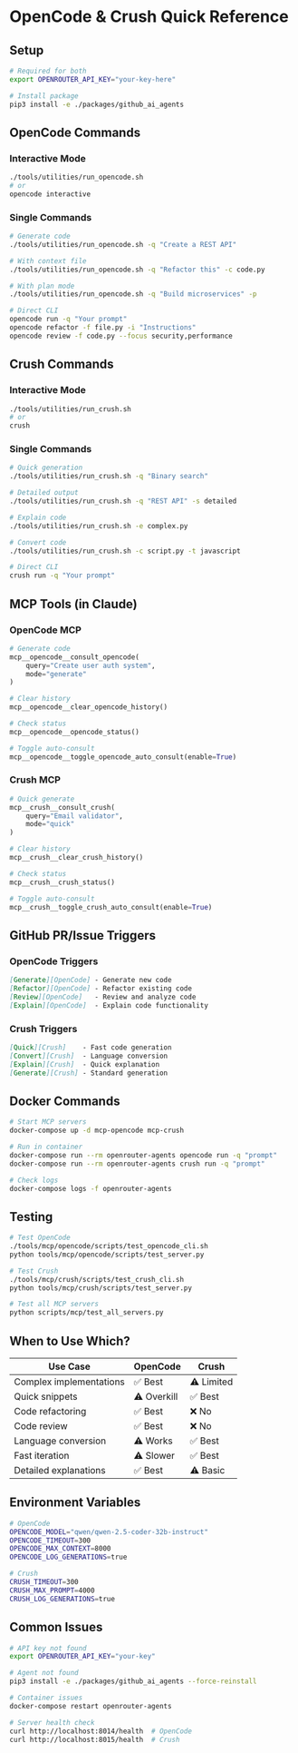 # OpenCode & Crush Quick Reference

## Setup

```bash
# Required for both
export OPENROUTER_API_KEY="your-key-here"

# Install package
pip3 install -e ./packages/github_ai_agents
```

## OpenCode Commands

### Interactive Mode
```bash
./tools/utilities/run_opencode.sh
# or
opencode interactive
```

### Single Commands
```bash
# Generate code
./tools/utilities/run_opencode.sh -q "Create a REST API"

# With context file
./tools/utilities/run_opencode.sh -q "Refactor this" -c code.py

# With plan mode
./tools/utilities/run_opencode.sh -q "Build microservices" -p

# Direct CLI
opencode run -q "Your prompt"
opencode refactor -f file.py -i "Instructions"
opencode review -f code.py --focus security,performance
```

## Crush Commands

### Interactive Mode
```bash
./tools/utilities/run_crush.sh
# or
crush
```

### Single Commands
```bash
# Quick generation
./tools/utilities/run_crush.sh -q "Binary search"

# Detailed output
./tools/utilities/run_crush.sh -q "REST API" -s detailed

# Explain code
./tools/utilities/run_crush.sh -e complex.py

# Convert code
./tools/utilities/run_crush.sh -c script.py -t javascript

# Direct CLI
crush run -q "Your prompt"
```

## MCP Tools (in Claude)

### OpenCode MCP
```python
# Generate code
mcp__opencode__consult_opencode(
    query="Create user auth system",
    mode="generate"
)

# Clear history
mcp__opencode__clear_opencode_history()

# Check status
mcp__opencode__opencode_status()

# Toggle auto-consult
mcp__opencode__toggle_opencode_auto_consult(enable=True)
```

### Crush MCP
```python
# Quick generate
mcp__crush__consult_crush(
    query="Email validator",
    mode="quick"
)

# Clear history
mcp__crush__clear_crush_history()

# Check status
mcp__crush__crush_status()

# Toggle auto-consult
mcp__crush__toggle_crush_auto_consult(enable=True)
```

## GitHub PR/Issue Triggers

### OpenCode Triggers
```markdown
[Generate][OpenCode] - Generate new code
[Refactor][OpenCode] - Refactor existing code
[Review][OpenCode]   - Review and analyze code
[Explain][OpenCode]  - Explain code functionality
```

### Crush Triggers
```markdown
[Quick][Crush]    - Fast code generation
[Convert][Crush]  - Language conversion
[Explain][Crush]  - Quick explanation
[Generate][Crush] - Standard generation
```

## Docker Commands

```bash
# Start MCP servers
docker-compose up -d mcp-opencode mcp-crush

# Run in container
docker-compose run --rm openrouter-agents opencode run -q "prompt"
docker-compose run --rm openrouter-agents crush run -q "prompt"

# Check logs
docker-compose logs -f openrouter-agents
```

## Testing

```bash
# Test OpenCode
./tools/mcp/opencode/scripts/test_opencode_cli.sh
python tools/mcp/opencode/scripts/test_server.py

# Test Crush
./tools/mcp/crush/scripts/test_crush_cli.sh
python tools/mcp/crush/scripts/test_server.py

# Test all MCP servers
python scripts/mcp/test_all_servers.py
```

## When to Use Which?

| Use Case | OpenCode | Crush |
|----------|----------|-------|
| Complex implementations | ✅ Best | ⚠️ Limited |
| Quick snippets | ⚠️ Overkill | ✅ Best |
| Code refactoring | ✅ Best | ❌ No |
| Code review | ✅ Best | ❌ No |
| Language conversion | ⚠️ Works | ✅ Best |
| Fast iteration | ⚠️ Slower | ✅ Best |
| Detailed explanations | ✅ Best | ⚠️ Basic |

## Environment Variables

```bash
# OpenCode
OPENCODE_MODEL="qwen/qwen-2.5-coder-32b-instruct"
OPENCODE_TIMEOUT=300
OPENCODE_MAX_CONTEXT=8000
OPENCODE_LOG_GENERATIONS=true

# Crush
CRUSH_TIMEOUT=300
CRUSH_MAX_PROMPT=4000
CRUSH_LOG_GENERATIONS=true
```

## Common Issues

```bash
# API key not found
export OPENROUTER_API_KEY="your-key"

# Agent not found
pip3 install -e ./packages/github_ai_agents --force-reinstall

# Container issues
docker-compose restart openrouter-agents

# Server health check
curl http://localhost:8014/health  # OpenCode
curl http://localhost:8015/health  # Crush
```
